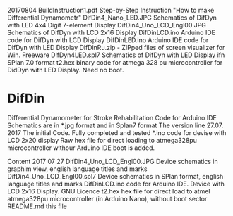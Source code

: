 20170804
BuildInstruction1.pdf   Step-by-Step Instruction  "How to make Differential Dynamometr"
DifDin4_Nano_LED.JPG   Schematics of DifDyn with LED 4x4 Digit 7-element Display
DifDin4_Uno_LCD_Engl00.JPG Schematics of DifDyn with LCD 2x16 Display
DifDinLCD.ino  Arduino IDE code for DifDyn with LCD Display
DifDinLED.ino  Arduino IDE code for DifDyn with LED Display
DifDinRu.zip    - ZIPped files of screen visualizer for Win. Freeware
DifDyn4LED.spl7   Schematics of DifDyn with LED Display ifn SPlan 7.0 format
t2.hex    binary code for atmega 328 pu microcontroller for DidDyn with LED Display. Need no boot.


# DifDin
Differential Dynamometer for Stroke Rehabilitation
Code for Arduino IDE 
Schematics are in *.jpg format  and in Splan7 format
The version line
27.07. 2017  The initial Code. Fully completed and tested *.ino code for devise with LCD 2x20 display
Raw hex file for direct loading to atmega328pu microcontroller withour Arduino IDE boot is added.

Content 2017 07 27
DifDin4_Uno_LCD_Engl00.JPG   Device schematics in graphim view, english language titles and marks
DifDin4_Uno_LCD_Engl00.spl7   Device schematics in SPlan format, english language titles and marks
DifDinLCD.ino   code for Arduino IDE. Device with LCD 2x16 Display. GNU Licence
t2.hex   hex file for direct load to atmel atmega328pu microcontroller (in Arduino Nano), without boot sector
README.md this file
